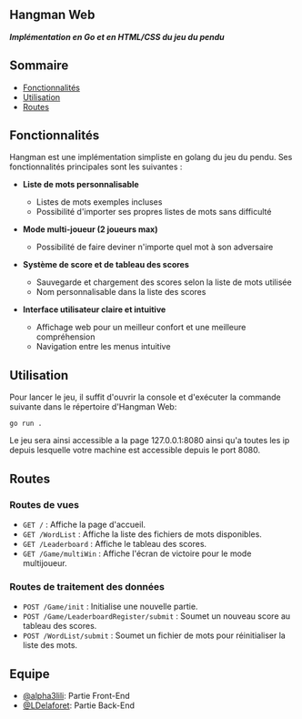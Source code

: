 ## Hangman Web

***Implémentation en Go et en HTML/CSS du jeu du pendu***

## Sommaire

- [Fonctionnalités](#fonctionnalités)
- [Utilisation](#utilisation)
- [Routes](#routes)

## Fonctionnalités
Hangman est une implémentation simpliste en golang du jeu du pendu. Ses fonctionnalités principales sont les suivantes :

- **Liste de mots personnalisable**
  - Listes de mots exemples incluses
  - Possibilité d'importer ses propres listes de mots sans difficulté

- **Mode multi-joueur (2 joueurs max)**
  - Possibilité de faire deviner n'importe quel mot à son adversaire

- **Système de score et de tableau des scores**
  - Sauvegarde et chargement des scores selon la liste de mots utilisée
  - Nom personnalisable dans la liste des scores

- **Interface utilisateur claire et intuitive**
  - Affichage web pour un meilleur confort et une meilleure compréhension
  - Navigation entre les menus intuitive

## Utilisation
Pour lancer le jeu, il suffit d'ouvrir la console et d'exécuter la commande suivante dans le répertoire d'Hangman Web:
```shell
go run .
```
Le jeu sera ainsi accessible a la page 127.0.0.1:8080 ainsi qu'a toutes les ip depuis lesquelle votre machine est accessible depuis le port 8080.
## Routes

### Routes de vues
- `GET /` : Affiche la page d'accueil.
- `GET /WordList` : Affiche la liste des fichiers de mots disponibles.
- `GET /Leaderboard` : Affiche le tableau des scores.
- `GET /Game/multiWin` : Affiche l'écran de victoire pour le mode multijoueur.

### Routes de traitement des données
- `POST /Game/init` : Initialise une nouvelle partie.
- `POST /Game/LeaderboardRegister/submit` : Soumet un nouveau score au tableau des scores.
- `POST /WordList/submit` : Soumet un fichier de mots pour réinitialiser la liste des mots.

## Equipe
- [@alpha3lili](https://github.com/alpha3lili): Partie Front-End
- [@LDelaforet](https://github.com/@LDelaforet): Partie Back-End
